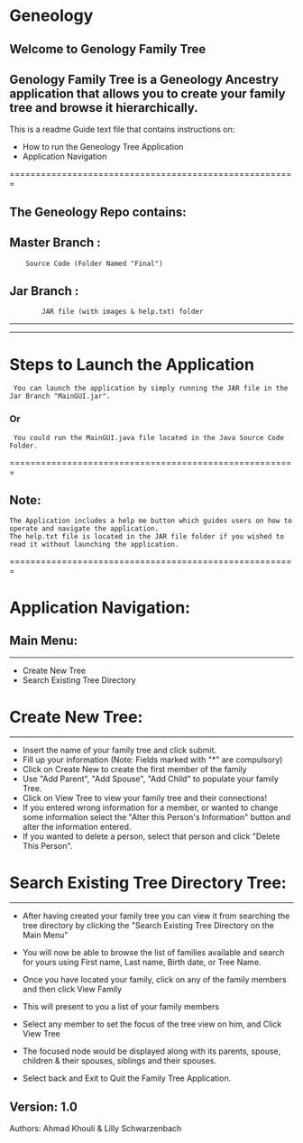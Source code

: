 # Geneology
Welcome to Genology Family Tree
-----------------------
Genology Family Tree is a Geneology Ancestry application that allows you to create your family tree and browse it hierarchically.
-----------------------------------------------------------------------------------------------------------------------
This is a readme Guide text file that contains instructions on:

*  How to run the Geneology Tree Application
*  Application Navigation

=======================================================

The Geneology Repo contains:
-----------------------------------

## Master Branch :
		Source Code (Folder Named "Final")
## Jar Branch :
	      	JAR file (with images & help.txt) folder

--------------------------------------------------
--------------------------------------------------

Steps to Launch the Application
===================================
	 You can launch the application by simply running the JAR file in the Jar Branch "MainGUI.jar".

### Or


	 You could run the MainGUI.java file located in the Java Source Code Folder.

=======================================================

## Note:

	The Application includes a help me button which guides users on how to operate and navigate the application.
	The help.txt file is located in the JAR file folder if you wished to read it without launching the application.

=======================================================

Application Navigation:
===================================

## Main Menu:
--------------
* Create New Tree
* Search Existing Tree Directory


# Create New Tree:
--------------------
* Insert the name of your family tree and click submit.
* Fill up your information (Note: Fields marked with "*" are compulsory)
* Click on Create New to create the first member of the family
* Use "Add Parent", "Add Spouse", "Add Child" to populate your family Tree.
* Click on View Tree to view your family tree and their connections!
* If you entered wrong information for a member, or wanted to change some information
   select the "Alter this Person's Information" button and alter the information entered.
* If you wanted to delete a person, select that person and click "Delete This Person".

# Search Existing Tree Directory Tree:
----------------------------------------
* After having created your family tree you can view it from searching the tree directory
   by clicking the "Search Existing Tree Directory on the Main Menu"
* You will now be able to browse the list of families available and search for yours
   using First name, Last name, Birth date, or Tree Name.
* Once you have located your family, click on any of the family members and then click View Family
* This will present to you a list of your family members
* Select any member to set the focus of the tree view on him, and Click View Tree
* The focused node would be displayed along with its parents, spouse, children & their spouses, siblings and their spouses.


* Select back and Exit to Quit the Family Tree Application.



Version: 1.0
-------------
Authors: Ahmad Khouli & Lilly Schwarzenbach


